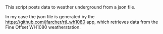 This script posts data to weather underground from a json file.

In my case the json file is generated by the https://github.com/jfarcher/rtl_wh1080 app, which retrieves data from the Fine Offset WH1080 weatherstation.

